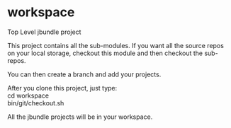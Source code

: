 workspace
=========

Top Level jbundle project

This project contains all the sub-modules. If you want all the source repos
on your local storage, checkout this module and then checkout the sub-repos.

You can then create a branch and add your projects.

After you clone this project, just type:<br/>
cd workspace<br/>
bin/git/checkout.sh

All the jbundle projects will be in your workspace.